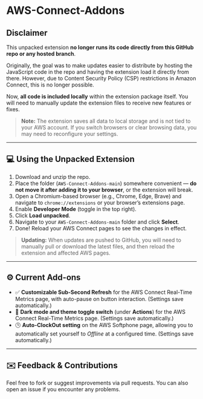 # AWS-Connect-Addons

## Disclaimer

This unpacked extension **no longer runs its code directly from this GitHub repo or any hosted branch**.

Originally, the goal was to make updates easier to distribute by hosting the JavaScript code in the repo and having the extension load it directly from there. However, due to Content Security Policy (CSP) restrictions in Amazon Connect, this is no longer possible.

Now, **all code is included locally** within the extension package itself. You will need to manually update the extension files to receive new features or fixes.

> **Note:** The extension saves all data to local storage and is not tied to your AWS account. If you switch browsers or clear browsing data, you may need to reconfigure your settings.

---

## 💻 Using the Unpacked Extension

1. Download and unzip the repo.
2. Place the folder (`AWS-Connect-Addons-main`) somewhere convenient — **do not move it after adding it to your browser**, or the extension will break.
3. Open a Chromium-based browser (e.g., Chrome, Edge, Brave) and navigate to `chrome://extensions` or your browser’s extensions page.
4. Enable **Developer Mode** (toggle in the top right).
5. Click **Load unpacked**.
6. Navigate to your `AWS-Connect-Addons-main` folder and click **Select**.
7. Done! Reload your AWS Connect pages to see the changes in effect.

> **Updating:** When updates are pushed to GitHub, you will need to manually pull or download the latest files, and then reload the extension and affected AWS pages.

---

## ⚙️ Current Add-ons

- ✅ **Customizable Sub-Second Refresh** for the AWS Connect Real-Time Metrics page, with auto-pause on button interaction. (Settings save automatically.)
- 🌙 **Dark mode and theme toggle switch** (under **Actions**) for the AWS Connect Real-Time Metrics page. (Settings save automatically.)
- 🕒 **Auto-ClockOut setting** on the AWS Softphone page, allowing you to automatically set yourself to *Offline* at a configured time. (Settings save automatically.)

---

## ✉️ Feedback & Contributions

Feel free to fork or suggest improvements via pull requests. You can also open an issue if you encounter any problems.
